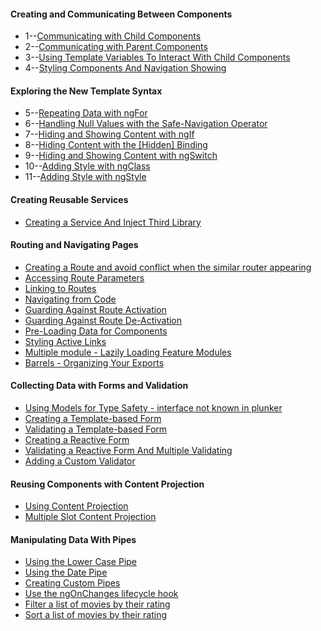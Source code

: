 #### Creating and Communicating Between Components
* 1--[Communicating with Child Components](https://plnkr.co/edit/NPY5og89qxa1jhWuOHtw)
* 2--[Communicating with Parent Components](https://plnkr.co/edit/Rm0nL9uMgGPUO3j7EH0F)
* 3--[Using Template Variables To Interact With Child Components](https://plnkr.co/edit/iOJ6d1tsUra0qbNYX54P)
* 4--[Styling Components And Navigation Showing](https://plnkr.co/edit/zIOcnEtO4Hx4u59AqoGx?p=info)
#### Exploring the New Template Syntax
* 5--[Repeating Data with ngFor](https://plnkr.co/edit/UoJWGBKmwsHuI4HvooIl)
* 6--[Handling Null Values with the Safe-Navigation Operator](https://plnkr.co/edit/K8JTinIjcw0u7FiuZpMM)
* 7--[Hiding and Showing Content with ngIf](https://plnkr.co/edit/LXnlULhj6nBPO7yifo7A)
* 8--[Hiding Content with the [Hidden] Binding](https://plnkr.co/edit/4Ui7kEHOp3fPLkcYaG6B)
* 9--[Hiding and Showing Content with ngSwitch](https://plnkr.co/edit/Vilb8799fzOC7pVsA5pR)
* 10--[Adding Style with ngClass](https://plnkr.co/edit/8jCI9tJjcnE013mmsHi4)
* 11--[Adding Style with ngStyle](https://plnkr.co/edit/6DWm5DAlIKXLjxY2HwhN?p=info)
#### Creating Reusable Services
* [Creating a Service And Inject Third Library](https://plnkr.co/edit/3cGfzHAKmt6DYZtJl8DK)
#### Routing and Navigating Pages
* [Creating a Route and avoid conflict when the similar router appearing](http://plnkr.co/edit/uxm1kj8A8DIXQQg4VPQf)
* [Accessing Route Parameters](http://plnkr.co/edit/7MJZc2FuP4wlzo88098n)
* [Linking to Routes](http://plnkr.co/edit/kGFJkbKPElB2tjBddyJh)
* [Navigating from Code](http://plnkr.co/edit/o40fPMINvax9bORdvy6H)
* [Guarding Against Route Activation](http://plnkr.co/edit/Ckuj11eAQUQQiG88Vz02)
* [Guarding Against Route De-Activation](http://plnkr.co/edit/Jl1BTwuClfbAydwgJqbp)
* [Pre-Loading Data for Components](http://plnkr.co/edit/42W34uedJsxSnO4GfuCR)
* [Styling Active Links](http://plnkr.co/edit/yF5qkZWdPp6WzlArxtfX)
* [Multiple module - Lazily Loading Feature Modules](https://plnkr.co/edit/MkLLiAJWkHYjjJ58SYA8)
* [Barrels - Organizing Your Exports](https://plnkr.co/edit/C0aY1Hlqb5JwqCIhFAho)
#### Collecting Data with Forms and Validation
* [Using Models for Type Safety - interface not known in plunker](http://plnkr.co/edit/vDWIzoZrYW6JrU1q1IAa)
* [Creating a Template-based Form](http://plnkr.co/edit/oIVnAkszqOGwDyYTm7WF)
* [Validating a Template-based Form](http://plnkr.co/edit/1VqzHIqrHY4QY1QL3Uko)
* [Creating a Reactive Form ](http://plnkr.co/edit/LFob432TyAjwdEoc4Qo7)
* [Validating a Reactive Form And Multiple Validating](http://plnkr.co/edit/SUUG6w0QUJqU3cGtFrd0)
* [Adding a Custom Validator](http://plnkr.co/edit/FeYhmKgjR7nFoR0Op5xa)
#### Reusing Components with Content Projection
* [Using Content Projection](http://plnkr.co/edit/Zwe0OOwAQdXvHFn6k2jO)
* [Multiple Slot Content Projection](http://plnkr.co/edit/ski3P20beoPdlO2ZwQ0C)
#### Manipulating Data With Pipes
* [Using the Lower Case Pipe](http://plnkr.co/edit/pkKZAyBSD4VZoabcCo8G)
* [Using the Date Pipe](http://plnkr.co/edit/5tJ636Obmt77bro2b7WW)
* [Creating Custom Pipes](http://plnkr.co/edit/S7guOz5qx5xbzJHd3iHb)
* [Use the ngOnChanges lifecycle hook](http://plnkr.co/edit/EDPFB6N8k0XQRFMM448w)
* [Filter a list of movies by their rating](http://plnkr.co/edit/QVA3vMEgSQJ8XoUR7ElK)
* [Sort a list of movies by their rating](http://plnkr.co/edit/W8MhzGXjrphkra0DCOCg)
